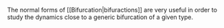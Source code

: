 The normal forms of [[Bifurcation|bifuractions]] are very useful in order to study the dynamics close to a generic bifurcation of a given type. 